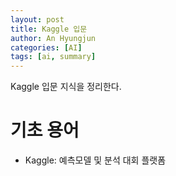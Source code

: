 ```yaml
---
layout: post
title: Kaggle 입문
author: An Hyungjun
categories: [AI]
tags: [ai, summary]
---
```


Kaggle 입문 지식을 정리한다.

# 기초 용어
- Kaggle: 예측모델 및 분석 대회 플랫폼
